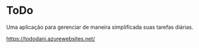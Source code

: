 # ToDo
Uma aplicação para gerenciar de maneira simplificada suas tarefas diárias.

https://tododani.azurewebsites.net/
